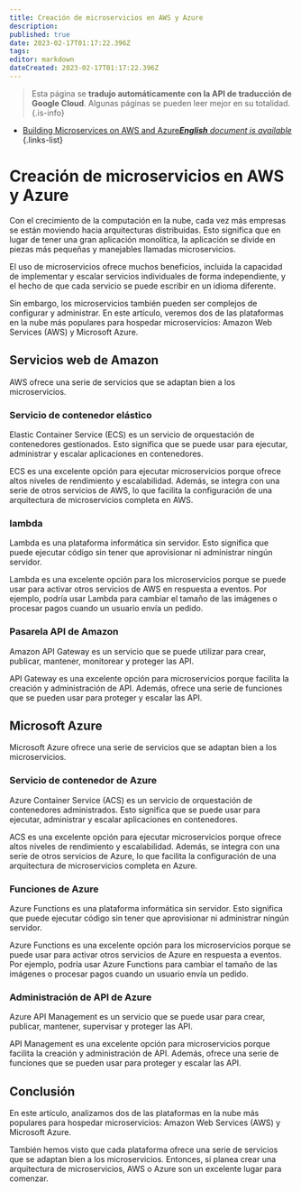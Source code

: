 ```yaml
---
title: Creación de microservicios en AWS y Azure
description: 
published: true
date: 2023-02-17T01:17:22.396Z
tags: 
editor: markdown
dateCreated: 2023-02-17T01:17:22.396Z
---
```


> Esta página se **tradujo automáticamente con la API de traducción de Google Cloud**.
Algunas páginas se pueden leer mejor en su totalidad.{.is-info}



- [Building Microservices on AWS and Azure***English** document is available*](/en/Knowledge-base/Cloud/building-microservices-on-aws-and-azure)
{.links-list}


# Creación de microservicios en AWS y Azure

Con el crecimiento de la computación en la nube, cada vez más empresas se están moviendo hacia arquitecturas distribuidas. Esto significa que en lugar de tener una gran aplicación monolítica, la aplicación se divide en piezas más pequeñas y manejables llamadas microservicios.

El uso de microservicios ofrece muchos beneficios, incluida la capacidad de implementar y escalar servicios individuales de forma independiente, y el hecho de que cada servicio se puede escribir en un idioma diferente.

Sin embargo, los microservicios también pueden ser complejos de configurar y administrar. En este artículo, veremos dos de las plataformas en la nube más populares para hospedar microservicios: Amazon Web Services (AWS) y Microsoft Azure.

## Servicios web de Amazon

AWS ofrece una serie de servicios que se adaptan bien a los microservicios.

### Servicio de contenedor elástico

Elastic Container Service (ECS) es un servicio de orquestación de contenedores gestionados. Esto significa que se puede usar para ejecutar, administrar y escalar aplicaciones en contenedores.

ECS es una excelente opción para ejecutar microservicios porque ofrece altos niveles de rendimiento y escalabilidad. Además, se integra con una serie de otros servicios de AWS, lo que facilita la configuración de una arquitectura de microservicios completa en AWS.

### lambda

Lambda es una plataforma informática sin servidor. Esto significa que puede ejecutar código sin tener que aprovisionar ni administrar ningún servidor.

Lambda es una excelente opción para los microservicios porque se puede usar para activar otros servicios de AWS en respuesta a eventos. Por ejemplo, podría usar Lambda para cambiar el tamaño de las imágenes o procesar pagos cuando un usuario envía un pedido.

### Pasarela API de Amazon

Amazon API Gateway es un servicio que se puede utilizar para crear, publicar, mantener, monitorear y proteger las API.

API Gateway es una excelente opción para microservicios porque facilita la creación y administración de API. Además, ofrece una serie de funciones que se pueden usar para proteger y escalar las API.

## Microsoft Azure

Microsoft Azure ofrece una serie de servicios que se adaptan bien a los microservicios.

### Servicio de contenedor de Azure

Azure Container Service (ACS) es un servicio de orquestación de contenedores administrados. Esto significa que se puede usar para ejecutar, administrar y escalar aplicaciones en contenedores.

ACS es una excelente opción para ejecutar microservicios porque ofrece altos niveles de rendimiento y escalabilidad. Además, se integra con una serie de otros servicios de Azure, lo que facilita la configuración de una arquitectura de microservicios completa en Azure.

### Funciones de Azure

Azure Functions es una plataforma informática sin servidor. Esto significa que puede ejecutar código sin tener que aprovisionar ni administrar ningún servidor.

Azure Functions es una excelente opción para los microservicios porque se puede usar para activar otros servicios de Azure en respuesta a eventos. Por ejemplo, podría usar Azure Functions para cambiar el tamaño de las imágenes o procesar pagos cuando un usuario envía un pedido.

### Administración de API de Azure

Azure API Management es un servicio que se puede usar para crear, publicar, mantener, supervisar y proteger las API.

API Management es una excelente opción para microservicios porque facilita la creación y administración de API. Además, ofrece una serie de funciones que se pueden usar para proteger y escalar las API.

## Conclusión

En este artículo, analizamos dos de las plataformas en la nube más populares para hospedar microservicios: Amazon Web Services (AWS) y Microsoft Azure.

También hemos visto que cada plataforma ofrece una serie de servicios que se adaptan bien a los microservicios. Entonces, si planea crear una arquitectura de microservicios, AWS o Azure son un excelente lugar para comenzar.